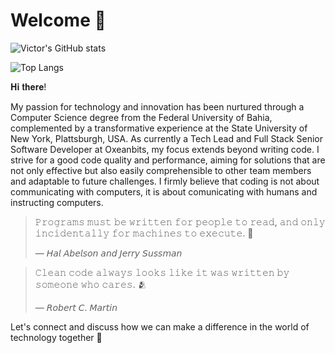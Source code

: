 # Welcome 👋

![Victor's GitHub stats](https://github-readme-stats2-neon.vercel.app/api?username=Victorcorcos&show_icons=true&include_all_commits=true)

![Top Langs](https://github-readme-stats2-neon.vercel.app/api/top-langs/?username=Victorcorcos&hide_progress=true)

𝐇𝐢 𝐭𝐡𝐞𝐫𝐞!

My passion for technology and innovation has been nurtured through a Computer Science degree from the Federal University of Bahia, complemented by a transformative experience at the State University of New York, Plattsburgh, USA. As currently a Tech Lead and Full Stack Senior Software Developer at Oxeanbits, my focus extends beyond writing code. I strive for a good code quality and performance, aiming for solutions that are not only effective but also easily comprehensible to other team members and adaptable to future challenges. I firmly believe that coding is not about communicating with computers, it is about comunicating with humans and instructing computers.

> 𝙿𝚛𝚘𝚐𝚛𝚊𝚖𝚜 𝚖𝚞𝚜𝚝 𝚋𝚎 𝚠𝚛𝚒𝚝𝚝𝚎𝚗 𝚏𝚘𝚛 𝚙𝚎𝚘𝚙𝚕𝚎 𝚝𝚘 𝚛𝚎𝚊𝚍, 𝚊𝚗𝚍 𝚘𝚗𝚕𝚢 𝚒𝚗𝚌𝚒𝚍𝚎𝚗𝚝𝚊𝚕𝚕𝚢 𝚏𝚘𝚛 𝚖𝚊𝚌𝚑𝚒𝚗𝚎𝚜 𝚝𝚘 𝚎𝚡𝚎𝚌𝚞𝚝𝚎. 💬
>
> — 𝘏𝘢𝘭 𝘈𝘣𝘦𝘭𝘴𝘰𝘯 𝘢𝘯𝘥 𝘑𝘦𝘳𝘳𝘺 𝘚𝘶𝘴𝘴𝘮𝘢𝘯

> 𝙲𝚕𝚎𝚊𝚗 𝚌𝚘𝚍𝚎 𝚊𝚕𝚠𝚊𝚢𝚜 𝚕𝚘𝚘𝚔𝚜 𝚕𝚒𝚔𝚎 𝚒𝚝 𝚠𝚊𝚜 𝚠𝚛𝚒𝚝𝚝𝚎𝚗 𝚋𝚢 𝚜𝚘𝚖𝚎𝚘𝚗𝚎 𝚠𝚑𝚘 𝚌𝚊𝚛𝚎𝚜. 🫂
>
> — 𝘙𝘰𝘣𝘦𝘳𝘵 𝘊. 𝘔𝘢𝘳𝘵𝘪𝘯

Let's connect and discuss how we can make a difference in the world of technology together 🤝
